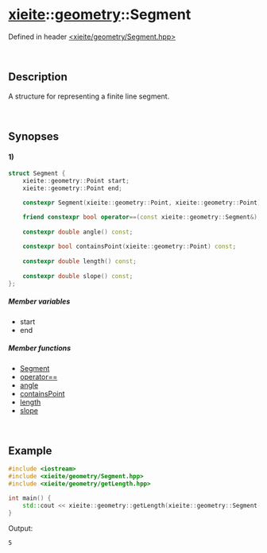 # [xieite](../xieite.md)\:\:[geometry](../geometry.md)\:\:Segment
Defined in header [<xieite/geometry/Segment.hpp>](../../include/xieite/geometry/Segment.hpp)

&nbsp;

## Description
A structure for representing a finite line segment.

&nbsp;

## Synopses
#### 1)
```cpp
struct Segment {
    xieite::geometry::Point start;
    xieite::geometry::Point end;

    constexpr Segment(xieite::geometry::Point, xieite::geometry::Point);

    friend constexpr bool operator==(const xieite::geometry::Segment&);
    
    constexpr double angle() const;
    
    constexpr bool containsPoint(xieite::geometry::Point) const;
    
    constexpr double length() const;
    
    constexpr double slope() const;
};
```
##### Member variables
- start
- end
##### Member functions
- [Segment](./Segment/1/operators/constructor.md)
- [operator==](./Segment/1/operators/equal.md)
- [angle](./Segment/1/angle.md)
- [containsPoint](./Segment/1/containsPoint.md)
- [length](./Segment/1/length.md)
- [slope](./Segment/1/slope.md)

&nbsp;

## Example
```cpp
#include <iostream>
#include <xieite/geometry/Segment.hpp>
#include <xieite/geometry/getLength.hpp>

int main() {
    std::cout << xieite::geometry::getLength(xieite::geometry::Segment({ 0.0, 0.0 }, { 3.0, 4.0 })) << '\n';
}
```
Output:
```
5
```
